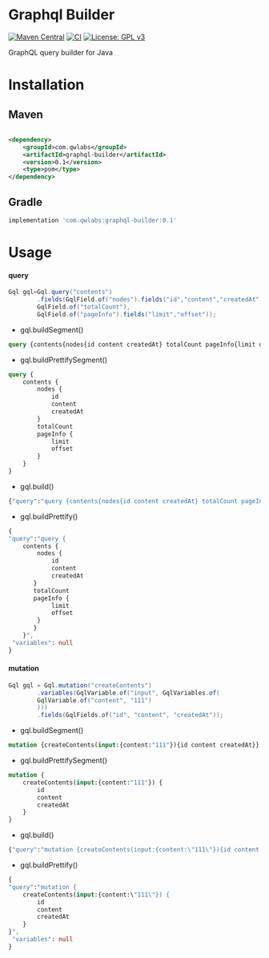 # Graphql Builder

[![Maven Central](https://img.shields.io/maven-central/v/com.qwlabs/graphql-builder.svg?label=Maven%20Central)](https://search.maven.org/search?q=g:%22com.qwlabs%22%20AND%20a:%22graphql-builder%22)
[![CI](https://github.com/qwlabs/graphql-builder/actions/workflows/continuous-integration-workflow.yml/badge.svg?branch=master)](https://github.com/qwlabs/graphql-builder/actions/workflows/continuous-integration-workflow.yml)
[![License: GPL v3](https://img.shields.io/badge/License-GPLv3-blue.svg)](https://www.gnu.org/licenses/gpl-3.0)

GraphQL query builder for Java

# Installation

## Maven

```xml

<dependency>
    <groupId>com.qwlabs</groupId>
    <artifactId>graphql-builder</artifactId>
    <version>0.1</version>
    <type>pom</type>
</dependency>
```

## Gradle

```gradle
implementation 'com.qwlabs:graphql-builder:0.1'
```

# Usage

#### query

```java
Gql gql=Gql.query("contents")
        .fields(GqlField.of("nodes").fields("id","content","createdAt"),
        GqlField.of("totalCount"),
        GqlField.of("pageInfo").fields("limit","offset"));
```

- gql.buildSegment()

```graphql
query {contents{nodes{id content createdAt} totalCount pageInfo{limit offset}}}
```

- gql.buildPrettifySegment()

```graphql
query {
    contents {
        nodes {
            id
            content
            createdAt
        }
        totalCount
        pageInfo {
            limit
            offset
        }
    }
}
```

- gql.build()

```graphql
{"query":"query {contents{nodes{id content createdAt} totalCount pageInfo{limit offset}}}", "variables": null}
```

- gql.buildPrettify()

```graphql
{
"query":"query {
    contents {
        nodes {
            id
            content
            createdAt
       }
       totalCount
       pageInfo {
            limit
            offset
        }
       }
    }",
 "variables": null
}

```

#### mutation


```java
Gql gql = Gql.mutation("createContents")
        .variables(GqlVariable.of("input", GqlVariables.of(
        GqlVariable.of("content", "111")
        )))
        .fields(GqlFields.of("id", "content", "createdAt"));
```

- gql.buildSegment()

```graphql
mutation {createContents(input:{content:"111"}){id content createdAt}}
```

- gql.buildPrettifySegment()

```graphql
mutation {
    createContents(input:{content:"111"}) {
        id
        content
        createdAt
    }
}
```

- gql.build()

```graphql
{"query":"mutation {createContents(input:{content:\"111\"}){id content createdAt}}", "variables": null}
```

- gql.buildPrettify()

```graphql
{
"query":"mutation {
	createContents(input:{content:\"111\"}) {
        id
        content
        createdAt
    }
}",
 "variables": null
}
```



